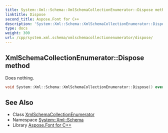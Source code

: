 ```yaml
---
title: System::Xml::Schema::XmlSchemaCollectionEnumerator::Dispose method
linktitle: Dispose
second_title: Aspose.Font for C++
description: 'System::Xml::Schema::XmlSchemaCollectionEnumerator::Dispose method. Does nothing in C++.'
type: docs
weight: 300
url: /cpp/system.xml.schema/xmlschemacollectionenumerator/dispose/
---
```

## XmlSchemaCollectionEnumerator::Dispose method


Does nothing.

```cpp
void System::Xml::Schema::XmlSchemaCollectionEnumerator::Dispose() override
```

## See Also

* Class [XmlSchemaCollectionEnumerator](../)
* Namespace [System::Xml::Schema](../../)
* Library [Aspose.Font for C++](../../../)
